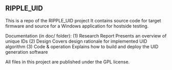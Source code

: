 RIPPLE_UID
--------------
This is a repo of the RIPPLE_UID project
It contains source code for target firmware and source for a Windows application for hostside testing.

Documentation (in doc/ folder):
(1) Research Report
Presents an overview of unique IDs
(2) Design
Covers design rationale for implemented UID algorithm
(3) Code & operation
Explains how to build and deploy the UID generation software

All files in this project are published under the GPL license.

